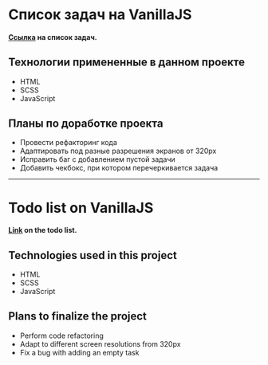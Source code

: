 # Список задач на VanillaJS

#### [Ссылка](https://serega4517.github.io/todo/) на список задач.

## Технологии примененные в данном проекте

* HTML
* SCSS
* JavaScript

## Планы по доработке проекта

* Провести рефакторинг кода
* Адаптировать под разные разрешения экранов от 320px
* Исправить баг с добавлением пустой задачи
* Добавить чекбокс, при котором перечеркивается задача
-----
# Todo list on VanillaJS

#### [Link](https://serega4517.github.io/todo/) on the todo list.

## Technologies used in this project

* HTML
* SCSS
* JavaScript

## Plans to finalize the project

* Perform code refactoring
* Adapt to different screen resolutions from 320px
* Fix a bug with adding an empty task
